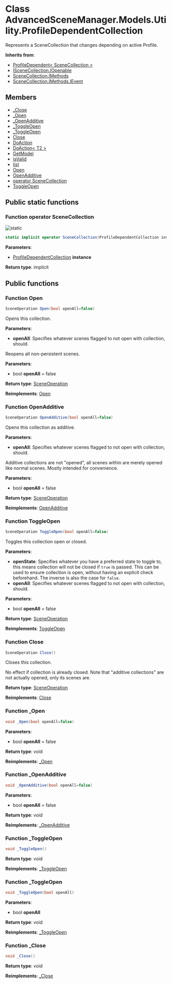<a id="Models.Utility.ProfileDependentCollection"></a>
# Class AdvancedSceneManager.Models.Utility.ProfileDependentCollection






Represents a SceneCollection that changes depending on active Profile.



**Inherits from**:

* [ProfileDependent\< SceneCollection \>](Models.Utility.ProfileDependent.md#Models.Utility.ProfileDependent)
* [ISceneCollection.IOpenable](undefined.md#undefined)
* [SceneCollection.IMethods](Models.SceneCollection.IMethods.md#Models.SceneCollection.IMethods)
* [SceneCollection.IMethods.IEvent](Models.SceneCollection.IMethods.IEvent.md#Models.SceneCollection.IMethods.IEvent)

## Members

* [\_Close](Models.Utility.ProfileDependentCollection.md#Models.Utility.ProfileDependentCollection_1afec59681870c30b4678600508b9e1303)
* [\_Open](Models.Utility.ProfileDependentCollection.md#Models.Utility.ProfileDependentCollection_1ac2d5776d631a9d290785fd2a5358c228)
* [\_OpenAdditive](Models.Utility.ProfileDependentCollection.md#Models.Utility.ProfileDependentCollection_1ad8ff88b99faf429ff31c16f7799eec82)
* [\_ToggleOpen](Models.Utility.ProfileDependentCollection.md#Models.Utility.ProfileDependentCollection_1a35730a6ce5e61ef05eede731c3479cbe)
* [\_ToggleOpen](Models.Utility.ProfileDependentCollection.md#Models.Utility.ProfileDependentCollection_1abcf5774a8e3a73247588ddebd34b4423)
* [Close](Models.Utility.ProfileDependentCollection.md#Models.Utility.ProfileDependentCollection_1ae0aa66a0b2aa0b22d170d2bd3a808d0b)
* [DoAction](Models.Utility.ProfileDependent.md#Models.Utility.ProfileDependent_1a7b7b0c097b8754938dccb13a9b812e19)
* [DoAction\< T2 \>](Models.Utility.ProfileDependent.md#Models.Utility.ProfileDependent_1acc6e95f3345efeb119b87ddab74babd6)
* [GetModel](Models.Utility.ProfileDependent.md#Models.Utility.ProfileDependent_1ab591fbbb7b03aee6675ccff7d97b7d69)
* [isValid](Models.Utility.ProfileDependent.md#Models.Utility.ProfileDependent_1a8cc8d1cb67b70386f41455552f3a56f4)
* [list](Models.Utility.ProfileDependent.md#Models.Utility.ProfileDependent_1a39f16eb080f85ae27a34e143f700a34d)
* [Open](Models.Utility.ProfileDependentCollection.md#Models.Utility.ProfileDependentCollection_1a6c1aafd4ce30ab38d3541aa45fe99738)
* [OpenAdditive](Models.Utility.ProfileDependentCollection.md#Models.Utility.ProfileDependentCollection_1ad9fa077af3cd902accebefb8fb5f766c)
* [operator SceneCollection](Models.Utility.ProfileDependentCollection.md#Models.Utility.ProfileDependentCollection_1a8d6364b0a8e1aeec781c81b5656cbced)
* [ToggleOpen](Models.Utility.ProfileDependentCollection.md#Models.Utility.ProfileDependentCollection_1a35576b85c3fe0added04b818f9a31f6c)

## Public static functions

<a id="Models.Utility.ProfileDependentCollection_1a8d6364b0a8e1aeec781c81b5656cbced"></a>
### Function operator SceneCollection


![][static]

```csharp
static implicit operator SceneCollection(ProfileDependentCollection instance)
```







**Parameters**:

* [ProfileDependentCollection](Models.Utility.ProfileDependentCollection.md#Models.Utility.ProfileDependentCollection) **instance**

**Return type**: implicit





## Public functions

<a id="Models.Utility.ProfileDependentCollection_1a6c1aafd4ce30ab38d3541aa45fe99738"></a>
### Function Open



```csharp
SceneOperation Open(bool openAll=false)
```

Opens this collection.

**Parameters**:

* **openAll**: Specifies whatever scenes flagged to not open with collection, should.







Reopens all non-persistent scenes.



**Parameters**:

* bool **openAll** = false 

**Return type**: [SceneOperation](Core.SceneOperation.md#Core.SceneOperation)

**Reimplements**: [Open](Models.SceneCollection.IMethods.md#Models.SceneCollection.IMethods_1a6c1aafd4ce30ab38d3541aa45fe99738)





<a id="Models.Utility.ProfileDependentCollection_1ad9fa077af3cd902accebefb8fb5f766c"></a>
### Function OpenAdditive



```csharp
SceneOperation OpenAdditive(bool openAll=false)
```

Opens this collection as additive.

**Parameters**:

* **openAll**: Specifies whatever scenes flagged to not open with collection, should.







Additive collections are not "opened", all scenes within are merely opened like normal scenes. Mostly intended for convenience.



**Parameters**:

* bool **openAll** = false 

**Return type**: [SceneOperation](Core.SceneOperation.md#Core.SceneOperation)

**Reimplements**: [OpenAdditive](Models.SceneCollection.IMethods.md#Models.SceneCollection.IMethods_1ad9fa077af3cd902accebefb8fb5f766c)





<a id="Models.Utility.ProfileDependentCollection_1a35576b85c3fe0added04b818f9a31f6c"></a>
### Function ToggleOpen



```csharp
SceneOperation ToggleOpen(bool openAll=false)
```

Toggles this collection open or closed.

**Parameters**:

* **openState**: Specifies whatever you have a preferred state to toggle to, this means collection will not be closed if <code>true</code> is passed. This can be used to ensure collection is open, without having an explicit check beforehand. The inverse is also the case for <code>false</code>.
* **openAll**: Specifies whatever scenes flagged to not open with collection, should.



**Parameters**:

* bool **openAll** = false 

**Return type**: [SceneOperation](Core.SceneOperation.md#Core.SceneOperation)

**Reimplements**: [ToggleOpen](Models.SceneCollection.IMethods.md#Models.SceneCollection.IMethods_1a35576b85c3fe0added04b818f9a31f6c)





<a id="Models.Utility.ProfileDependentCollection_1ae0aa66a0b2aa0b22d170d2bd3a808d0b"></a>
### Function Close



```csharp
SceneOperation Close()
```

Closes this collection.

No effect if collection is already closed. Note that "additive collections" are not actually opened, only its scenes are.



**Return type**: [SceneOperation](Core.SceneOperation.md#Core.SceneOperation)

**Reimplements**: [Close](Models.SceneCollection.IMethods.md#Models.SceneCollection.IMethods_1ae0aa66a0b2aa0b22d170d2bd3a808d0b)





<a id="Models.Utility.ProfileDependentCollection_1ac2d5776d631a9d290785fd2a5358c228"></a>
### Function \_Open



```csharp
void _Open(bool openAll=false)
```







**Parameters**:

* bool **openAll** = false 

**Return type**: void

**Reimplements**: [\_Open](Models.SceneCollection.IMethods.IEvent.md#Models.SceneCollection.IMethods.IEvent_1ac2d5776d631a9d290785fd2a5358c228)





<a id="Models.Utility.ProfileDependentCollection_1ad8ff88b99faf429ff31c16f7799eec82"></a>
### Function \_OpenAdditive



```csharp
void _OpenAdditive(bool openAll=false)
```







**Parameters**:

* bool **openAll** = false 

**Return type**: void

**Reimplements**: [\_OpenAdditive](Models.SceneCollection.IMethods.IEvent.md#Models.SceneCollection.IMethods.IEvent_1ad8ff88b99faf429ff31c16f7799eec82)





<a id="Models.Utility.ProfileDependentCollection_1a35730a6ce5e61ef05eede731c3479cbe"></a>
### Function \_ToggleOpen



```csharp
void _ToggleOpen()
```







**Return type**: void

**Reimplements**: [\_ToggleOpen](Models.SceneCollection.IMethods.IEvent.md#Models.SceneCollection.IMethods.IEvent_1a35730a6ce5e61ef05eede731c3479cbe)





<a id="Models.Utility.ProfileDependentCollection_1abcf5774a8e3a73247588ddebd34b4423"></a>
### Function \_ToggleOpen



```csharp
void _ToggleOpen(bool openAll)
```







**Parameters**:

* bool **openAll**

**Return type**: void

**Reimplements**: [\_ToggleOpen](Models.SceneCollection.IMethods.IEvent.md#Models.SceneCollection.IMethods.IEvent_1aa348db139454a5548d2e018dc078e2e1)





<a id="Models.Utility.ProfileDependentCollection_1afec59681870c30b4678600508b9e1303"></a>
### Function \_Close



```csharp
void _Close()
```







**Return type**: void

**Reimplements**: [\_Close](Models.SceneCollection.IMethods.IEvent.md#Models.SceneCollection.IMethods.IEvent_1afec59681870c30b4678600508b9e1303)






[static]: https://img.shields.io/badge/-static-lightgrey (static)



